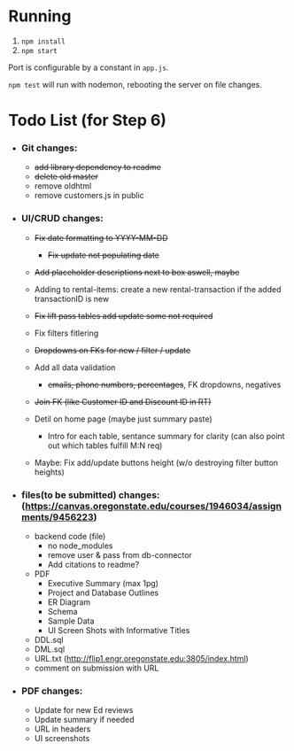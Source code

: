# Running

1. `npm install`
2. `npm start`

Port is configurable by a constant in `app.js`.

`npm test` will run with nodemon, rebooting the server on file changes.

# Todo List (for Step 6)

-   ### Git changes:
    -   ~~add library dependency to readme~~
    -   ~~delete old master~~
    -   remove oldhtml
    -   remove customers.js in public
-   ### UI/CRUD changes:
    -   ~~Fix date formatting to YYYY-MM-DD~~
        - ~~Fix update not populating date~~
    -   ~~Add placeholder descriptions next to box aswell, maybe~~
    -   Adding to rental-items: create a new rental-transaction if the added transactionID is new
    -   ~~Fix lift pass tables add update some not required~~
    -   Fix filters fitlering
    -   ~~Dropdowns on FKs for new / filter / update~~
    -   Add all data validation
        - ~~emails, phone numbers, percentages~~, FK dropdowns, negatives
    -   ~~Join FK (like Customer ID and Discount ID in RT)~~
    -   Detil on home page (maybe just summary paste)
        - Intro for each table, sentance summary for clarity (can also point out which tables fulfill M:N req)

    -   Maybe: Fix add/update buttons height (w/o destroying filter button heights)
-   ### files(to be submitted) changes: (https://canvas.oregonstate.edu/courses/1946034/assignments/9456223)
    -   backend code (file)
        - no node_modules
        - remove user & pass from db-connector
        - Add citations to readme?
    -   PDF
        - Executive Summary (max 1pg)
        - Project and Database Outlines
        - ER Diagram
        - Schema
        - Sample Data   
        - UI Screen Shots with Informative Titles     
    -   DDL.sql
    -   DML.sql
    -   URL.txt (http://flip1.engr.oregonstate.edu:3805/index.html)
    -   comment on submission with URL
-   ### PDF changes:
    -   Update for new Ed reviews
    -   Update summary if needed
    -   URL in headers
    -   UI screenshots